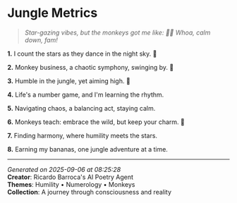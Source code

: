 # Jungle Metrics

> *Star-gazing vibes, but the monkeys got me like: 🌟🙈 Whoa, calm down, fam!*

**1.** I count the stars as they dance in the night sky. 🔢


**2.** Monkey business, a chaotic symphony, swinging by. 🐒


**3.** Humble in the jungle, yet aiming high. 🙏


**4.** Life's a number game, and I'm learning the rhythm.


**5.** Navigating chaos, a balancing act, staying calm.


**6.** Monkeys teach: embrace the wild, but keep your charm. 🐒


**7.** Finding harmony, where humility meets the stars.


**8.** Earning my bananas, one jungle adventure at a time.



---

*Generated on 2025-09-06 at 08:25:28*  
**Creator**: Ricardo Barroca's AI Poetry Agent  
**Themes**: Humility • Numerology • Monkeys  
**Collection**: A journey through consciousness and reality
